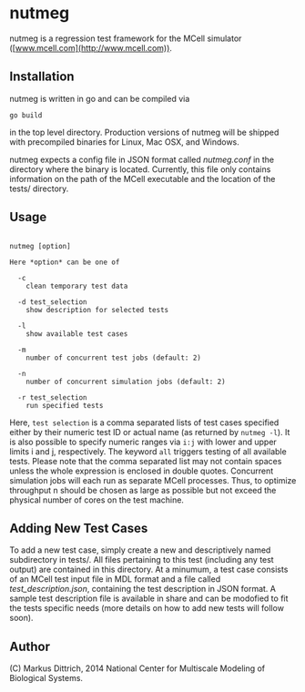 nutmeg
======

nutmeg is a regression test framework for the MCell simulator ([www.mcell.com](http://www.mcell.com)).


Installation
------------

nutmeg is written in go and can be compiled via

<pre><code>go build</code></pre>

in the top level directory. Production versions of nutmeg will be shipped with
precompiled binaries for Linux, Mac OSX, and Windows.

nutmeg expects a config file in JSON format called *nutmeg.conf* in the
directory where the binary is located. Currently, this file only contains
information on the path of the MCell executable and the location of
the tests/ directory.


Usage
-----

<pre><code>
nutmeg [option]

Here *option* can be one of

  -c
    clean temporary test data

  -d test_selection
    show description for selected tests

  -l
    show available test cases

  -m
    number of concurrent test jobs (default: 2)

  -n
    number of concurrent simulation jobs (default: 2)

  -r test_selection
    run specified tests
</code></pre>

Here, <code>test selection</code> is a comma separated lists of test cases
specified either by their numeric test ID or actual name (as returned by
<code>nutmeg -l</code>). It is also possible to specify numeric ranges via
<code>i:j</code> with lower and upper limits i and j, respectively. The
keyword <code>all</code> triggers testing of all available tests.
Please note that the comma separated list may not contain spaces unless the
whole expression is enclosed in double quotes. Concurrent simulation jobs
will each run as separate MCell processes. Thus, to optimize throughput n should
be chosen as large as possible but not exceed the physical number of cores
on the test machine.

Adding New Test Cases
---------------------

To add a new test case, simply create a new and descriptively named subdirectory
in tests/. All files pertaining to this test (including any test output) are
contained in this directory. At a minumum, a test case consists of an MCell
test input file in MDL format and a file called *test_description.json*,
containing the test description in JSON format. A sample test description file
is available in share and can be modofied to fit the tests specific needs (more
details on how to add new tests will follow soon).


Author
------

(C) Markus Dittrich, 2014   National Center for Multiscale Modeling of
                            Biological Systems.
